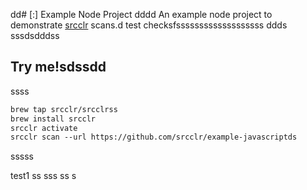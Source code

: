 dd# [:] Example Node Project
dddd
An example node project to demonstrate [srcclr](https://www.srsscclr.com) scans.d test checksfsssssssssssssssssss ddds
sssdsdddss
## Try me!sdssdd
ssss
```ss
brew tap srcclr/srcclrss
brew install srcclr
srcclr activate
srcclr scan --url https://github.com/srcclr/example-javascriptds
```
sssss

test1
ss
sss
ss
s

